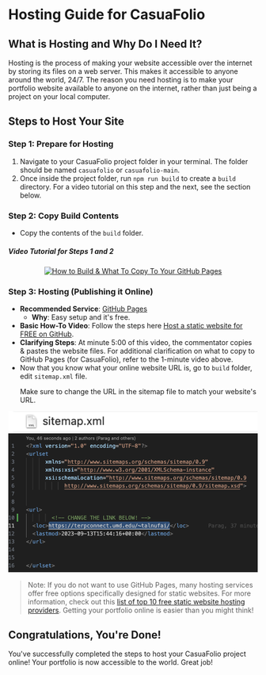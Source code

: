 # Hosting Guide for CasuaFolio

## What is Hosting and Why Do I Need It?

Hosting is the process of making your website accessible over the internet by storing its files on a web server. This makes it accessible to anyone around the world, 24/7. The reason you need hosting is to make your portfolio website available to anyone on the internet, rather than just being a project on your local computer.

## Steps to Host Your Site

### Step 1: **Prepare for Hosting**
1. Navigate to your CasuaFolio project folder in your terminal. The folder should be named `casuafolio` or `casuafolio-main`.
2. Once inside the project folder, run `npm run build` to create a `build` directory. For a video tutorial on this step and the next, see the section below.

### Step 2: **Copy Build Contents**
- Copy the contents of the `build` folder.


##### Video Tutorial for Steps 1 and 2

<div align="center">
  <a href="https://www.youtube.com/watch?v=BXoSnXRR39A">
    <img 
      src="media_assets/build_tutorial_videothumbnail.png" 
      alt="How to Build & What To Copy To Your GitHub Pages" 
      style="width:23em;">
  </a>
</div>

### Step 3: Hosting (Publishing it Online)

- **Recommended Service**: [GitHub Pages](https://pages.github.com/)
  - **Why**: Easy setup and it's free.
- **Basic How-To Video**: Follow the steps here [Host a static website for FREE on GitHub](https://youtu.be/M5mg0r4ajt4?si=FFnGEqH276vJcpDV).
- **Clarifying Steps**: At minute 5:00 of this video, the commentator copies & pastes the website files. For additional clarification on what to copy to GitHub Pages (for CasuaFolio), refer to the 1-minute video above.
- Now that you know what your online website URL is, go to `build` folder, edit `sitemap.xml` file. <p>Make sure to change the URL in the sitemap file to match your website's URL.</p>
<img src="media_assets/sitemap_file.png" alt="Sitemap File">
<br>
<img src="media_assets/sitemap_file_contents.png" alt="Contents of the Sitemap File" style="width:40em;">

>Note: If you do not want to use GitHub Pages, many hosting services offer free options specifically designed for static websites. For more information, check out this [list of top 10 free static website hosting providers](https://blog.back4app.com/top-10-free-static-website-hosting-providers/). Getting your portfolio online is easier than you might think!


## Congratulations, You're Done!

You've successfully completed the steps to host your CasuaFolio project online! Your portfolio is now accessible to the world. Great job!
